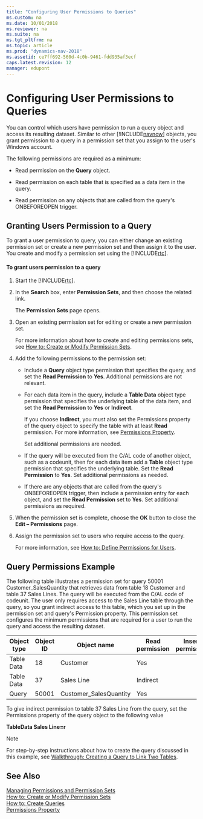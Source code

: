 ```yaml
---
title: "Configuring User Permissions to Queries"
ms.custom: na
ms.date: 10/01/2018
ms.reviewer: na
ms.suite: na
ms.tgt_pltfrm: na
ms.topic: article
ms.prod: "dynamics-nav-2018"
ms.assetid: ce7ff692-560d-4c0b-9461-fdd935af3ecf
caps.latest.revision: 12
manager: edupont
---
```

# Configuring User Permissions to Queries
You can control which users have permission to run a query object and access its resulting dataset. Similar to other [!INCLUDE[navnow](includes/navnow_md.md)] objects, you grant permission to a query in a permission set that you assign to the user's Windows account.  
  
 The following permissions are required as a minimum:  
  
-   Read permission on the **Query** object.  
  
-   Read permission on each table that is specified as a data item in the query.  
  
-   Read permission on any objects that are called from the query's ONBEFOREOPEN trigger.  
  
## Granting Users Permission to a Query  
 To grant a user permission to query, you can either change an existing permission set or create a new permission set and then assign it to the user. You create and modify a permission set using the [!INCLUDE[rtc](includes/rtc_md.md)].  
  
#### To grant users permission to a query  
  
1.  Start the [!INCLUDE[rtc](includes/rtc_md.md)].  
  
2.  In the **Search** box, enter **Permission Sets**, and then choose the related link.  
  
     The **Permission Sets** page opens.  
  
3.  Open an existing permission set for editing or create a new permission set.  
  
     For more information about how to create and editing permissions sets, see [How to: Create or Modify Permission Sets](How-to--Create-or-Modify-Permission-Sets.md).  
  
4.  Add the following permissions to the permission set:  
  
    -   Include a **Query** object type permission that specifies the query, and set the **Read Permission** to **Yes**. Additional permissions are not relevant.  
  
    -   For each data item in the query, include a **Table Data** object type permission that specifies the underlying table of the data item, and set the **Read Permission** to **Yes** or **Indirect**.  
  
         If you choose **Indirect**, you must also set the Permissions property of the query object to specify the table with at least **Read** permission. For more information, see [Permissions Property](Permissions-Property.md).  
  
         Set additional permissions are needed.  
  
    -   If the query will be executed from the C/AL code of another object, such as a codeunit, then for each data item add a **Table** object type permission that specifies the underlying table. Set the **Read Permission** to **Yes**. Set additional permissions as needed.  
  
    -   If there are any objects that are called from the query's ONBEFOREOPEN trigger, then include a permission entry for each object, and set the **Read Permission** set to **Yes**. Set additional permissions as required.  
  
5.  When the permission set is complete, choose the **OK** button to close the **Edit – Permissions** page.  
  
6.  Assign the permission set to users who require access to the query.  
  
     For more information, see [How to: Define Permissions for Users](How-to--Define-Permissions-for-Users.md).  
  
## Query Permissions Example  
 The following table illustrates a permission set for query 50001 Customer\_SalesQuantity that retrieves data from table 18 Customer and table 37 Sales Lines. The query will be executed from the C/AL code of codeunit. The user only requires access to the Sales Line table through the query, so you grant indirect access to this table, which you set up in the permission set and query's Permission property. This permission set configures the minimum permissions that are required for a user to run the query and access the resulting dataset.  
  
|Object type|Object ID|Object name|Read permission|Insert permission|Modify permission|Delete permission|Execute permission|Security Filter|  
|-----------------|---------------|-----------------|---------------------|-----------------------|-----------------------|-----------------------|------------------------|---------------------|  
|Table Data|18|Customer|Yes||||||  
|Table Data|37|Sales Line|Indirect||||||  
|Query|50001|Customer\_SalesQuantity|Yes||||||  
  
 To give indirect permission to table 37 Sales Line from the query, set the Permissions property of the query object to the following value  
  
 **TableData Sales Line=r**  
  
> [!NOTE]  
>  For step-by-step instructions about how to create the query discussed in this example, see [Walkthrough: Creating a Query to Link Two Tables](Walkthrough--Creating-a-Query-to-Link-Two-Tables.md).  
  
## See Also  
 [Managing Permissions and Permission Sets](Managing-Permissions-and-Permission-Sets.md)   
 [How to: Create or Modify Permission Sets](How-to--Create-or-Modify-Permission-Sets.md)   
 [How to: Create Queries](How-to--Create-Queries.md)   
 [Permissions Property](Permissions-Property.md)